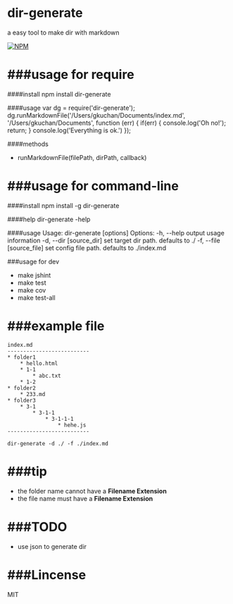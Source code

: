 dir-generate
===============

a easy tool to make dir with markdown

[![NPM](https://nodei.co/npm/dir-generate.png?downloads=true&downloadRank=true&stars=true)](https://nodei.co/npm/dir-generate/)

###usage for require
===============
####install
	npm install dir-generate

####usage
	var dg = require('dir-generate');
	dg.runMarkdownFile('/Users/gkuchan/Documents/index.md', '/Users/gkuchan/Documents', function (err) {
	  if(err) {
	    console.log('Oh no!');
	    return;
	  }
	  console.log('Everything is ok.')
	});
	
####methods
* runMarkdownFile(filePath, dirPath, callback)

###usage for command-line
===============
####install
	npm install -g dir-generate

####help
	dir-generate -help

####usage
	Usage: dir-generate [options]
  	Options:
    -h, --help                output usage information
    -d, --dir [source_dir]    set target dir path. defaults to ./
    -f, --file [source_file]  set config file path. defaults to ./index.md
    
###usage for dev

* make jshint
* make test
* make cov
* make test-all

###example file
===============
	index.md
	--------------------------
	* folder1
		* hello.html
		* 1-1
			* abc.txt
		* 1-2
	* folder2
		* 233.md
	* folder3
		* 3-1
			* 3-1-1
				* 3-1-1-1
					* hehe.js
	--------------------------

	dir-generate -d ./ -f ./index.md

###tip
===============
* the folder name cannot have a **Filename Extension**
* the file name must have a **Filename Extension**

###TODO
===============
* use json to generate dir

###Lincense
===============
MIT

